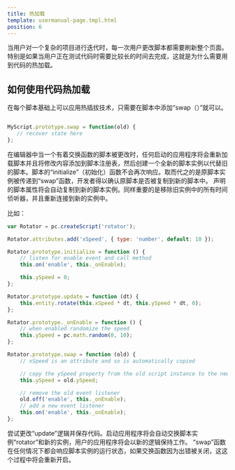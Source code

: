 ```yaml
---
title: 热加载
template: usermanual-page.tmpl.html
position: 6
---
```


当用户对一个复杂的项目进行迭代时，每一次用户更改脚本都需要刷新整个页面。特别是如果当用户正在测试代码时需要比较长的时间去完成，这就是为什么需要用到代码的热加载。

## 如何使用代码热加载

在每个脚本基础上可以应用热插拔技术，只需要在脚本中添加“swap（）”就可以。

```javascript

MyScript.prototype.swap = function(old) {
   // recover state here
};
```

在编辑器中当一个有着交换函数的脚本被更改时，任何启动的应用程序将会重新加载脚本并且将修改内容添加到脚本注册表，然后创建一个全新的脚本实例以代替旧的脚本。脚本的“initialize”（初始化）函数不会再次响应。取而代之的是原脚本实例被传递到“swap”函数，开发者得以确认原脚本是否被复制到新的脚本中。 声明的脚本属性将会自动复制到新的脚本实例。同样重要的是移除旧实例中的所有时间侦听器，并且重新连接到新的实例中。

比如：

```javascript
var Rotator = pc.createScript('rotator');

Rotator.attributes.add('xSpeed', { type: 'number', default: 10 });

Rotator.prototype.initialize = function () {
    // listen for enable event and call method
    this.on('enable', this._onEnable);

    this.ySpeed = 0;
};

Rotator.prototype.update = function (dt) {
    this.entity.rotate(this.xSpeed * dt, this.ySpeed * dt, 0);
};

Rotator.prototype._onEnable = function () {
    // when enabled randomize the speed
    this.ySpeed = pc.math.random(0, 10);
};

Rotator.prototype.swap = function (old) {
    // xSpeed is an attribute and so is automatically copied

    // copy the ySpeed property from the old script instance to the new one
    this.ySpeed = old.ySpeed;

    // remove the old event listener
    old.off('enable', this._onEnable);
    // add a new event listener
    this.on('enable', this._onEnable);
};
```

尝试更改“update”逻辑并保存代码。启动应用程序将会自动交换脚本实例“rotator”和新的实例，用户的应用程序将会以新的逻辑保持工作。
“swap”函数在任何情况下都会响应脚本实例的运行状态，如果交换函数因为出错被关闭，这这个过程中将会重新开启。

